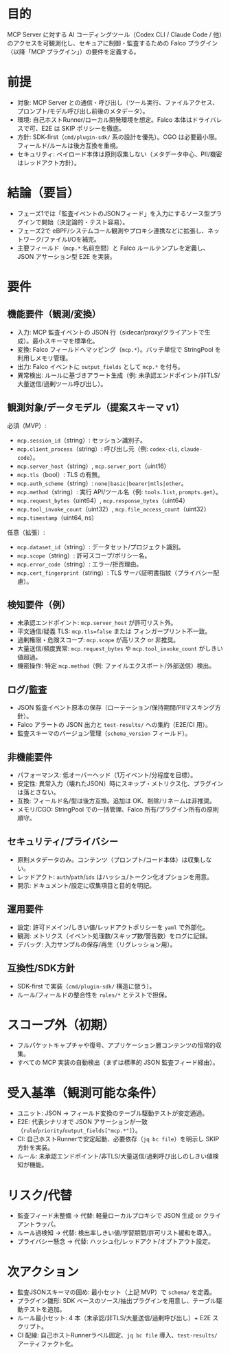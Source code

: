 # 目的

MCP Server に対する AI コーディングツール（Codex CLI / Claude Code / 他）のアクセスを可観測化し、セキュアに制御・監査するための Falco プラグイン（以降「MCP プラグイン」）の要件を定義する。

# 前提

- 対象: MCP Server との通信・呼び出し（ツール実行、ファイルアクセス、プロンプト/モデル呼び出し前後のメタデータ）。
- 環境: 自己ホストRunner/ローカル開発環境を想定。Falco 本体はドライバレスで可、E2E は SKIP ポリシーを徹底。
- 方針: SDK-first（`cmd/plugin-sdk/` 系の設計を優先）。CGO は必要最小限。フィールド/ルールは後方互換を重視。
- セキュリティ: ペイロード本体は原則収集しない（メタデータ中心、PII/機密はレッドアクト方針）。

# 結論（要旨）

- フェーズ1では「監査イベントのJSONフィード」を入力にするソース型プラグインで開始（決定論的・テスト容易）。
- フェーズ2で eBPF/システムコール観測やプロキシ連携などに拡張し、ネットワーク/ファイルI/Oを補完。
- 主要フィールド（`mcp.*` 名前空間）と Falco ルールテンプレを定義し、JSON アサーション型 E2E を実装。

# 要件

## 機能要件（観測/変換）
- 入力: MCP 監査イベントの JSON 行（sidecar/proxy/クライアントで生成）。最小スキーマを標準化。
- 変換: Falco フィールドへマッピング（`mcp.*`）。バッチ単位で StringPool を利用しメモリ管理。
- 出力: Falco イベントに `output_fields` として `mcp.*` を付与。
- 異常検出: ルールに基づきアラート生成（例: 未承認エンドポイント/非TLS/大量送信/過剰ツール呼び出し）。

## 観測対象/データモデル（提案スキーマ v1）
必須（MVP）:
- `mcp.session_id`（string）: セッション識別子。
- `mcp.client_process`（string）: 呼び出し元（例: `codex-cli`, `claude-code`）。
- `mcp.server_host`（string）, `mcp.server_port`（uint16）
- `mcp.tls`（bool）: TLS の有無。
- `mcp.auth_scheme`（string）: `none|basic|bearer|mtls|other`。
- `mcp.method`（string）: 実行 API/ツール名（例: `tools.list`, `prompts.get`）。
- `mcp.request_bytes`（uint64）, `mcp.response_bytes`（uint64）
- `mcp.tool_invoke_count`（uint32）, `mcp.file_access_count`（uint32）
- `mcp.timestamp`（uint64, ns）

任意（拡張）:
- `mcp.dataset_id`（string）: データセット/プロジェクト識別。
- `mcp.scope`（string）: 許可スコープ/ポリシー名。
- `mcp.error_code`（string）: エラー/拒否理由。
- `mcp.cert_fingerprint`（string）: TLS サーバ証明書指紋（プライバシー配慮）。

## 検知要件（例）
- 未承認エンドポイント: `mcp.server_host` が許可リスト外。
- 平文通信/疑義 TLS: `mcp.tls=false` または フィンガープリント不一致。
- 過剰権限・危険スコープ: `mcp.scope` が高リスク or 非推奨。
- 大量送信/頻度異常: `mcp.request_bytes` や `mcp.tool_invoke_count` がしきい値超過。
- 機密操作: 特定 `mcp.method`（例: ファイルエクスポート/外部送信）検出。

## ログ/監査
- JSON 監査イベント原本の保存（ローテーション/保持期間/PIIマスキング方針）。
- Falco アラートの JSON 出力と `test-results/` への集約（E2E/CI 用）。
- 監査スキーマのバージョン管理（`schema_version` フィールド）。

## 非機能要件
- パフォーマンス: 低オーバーヘッド（1万イベント/分程度を目標）。
- 安定性: 異常入力（壊れたJSON）時にスキップ・メトリクス化、プラグインは落とさない。
- 互換: フィールド名/型は後方互換。追加は OK、削除/リネームは非推奨。
- メモリ/CGO: StringPool での一括管理、Falco 所有/プラグイン所有の原則順守。

## セキュリティ/プライバシー
- 原則メタデータのみ。コンテンツ（プロンプト/コード本体）は収集しない。
- レッドアクト: `auth`/`path`/`ids` はハッシュ/トークン化オプションを用意。
- 開示: ドキュメント/設定に収集項目と目的を明記。

## 運用要件
- 設定: 許可ドメイン/しきい値/レッドアクトポリシーを `yaml` で外部化。
- 観測: メトリクス（イベント処理数/スキップ数/警告数）をログに記録。
- デバッグ: 入力サンプルの保存/再生（リグレッション用）。

## 互換性/SDK方針
- SDK-first で実装（`cmd/plugin-sdk/` 構造に倣う）。
- ルール/フィールドの整合性を `rules/*` とテストで担保。

# スコープ外（初期）
- フルパケットキャプチャや復号、アプリケーション層コンテンツの恒常的収集。
- すべての MCP 実装の自動検出（まずは標準的 JSON 監査フィード経由）。

# 受入基準（観測可能な条件）
- ユニット: JSON → フィールド変換のテーブル駆動テストが安定通過。
- E2E: 代表シナリオで JSON アサーションが一致（`rule`/`priority`/`output_fields["mcp.*"]`）。
- CI: 自己ホストRunnerで安定起動、必要依存（`jq bc file`）を明示し SKIP 方針を実装。
- ルール: 未承認エンドポイント/非TLS/大量送信/過剰呼び出しのしきい値検知が機能。

# リスク/代替
- 監査フィード未整備 → 代替: 軽量ローカルプロキシで JSON 生成 or クライアントラッパ。
- ルール過検知 → 代替: 検出率しきい値/学習期間/許可リスト緩和を導入。
- プライバシー懸念 → 代替: ハッシュ化/レッドアクト/オプトアウト設定。

# 次アクション
- 監査JSONスキーマの固め: 最小セット（上記 MVP）で `schema/` を定義。
- プラグイン雛形: SDK ベースのソース/抽出プラグインを用意し、テーブル駆動テストを追加。
- ルール最小セット: 4 本（未承認/非TLS/大量送信/過剰呼び出し）+ E2E スクリプト。
- CI 配線: 自己ホストRunnerラベル固定、`jq bc file` 導入、`test-results/` アーティファクト化。

